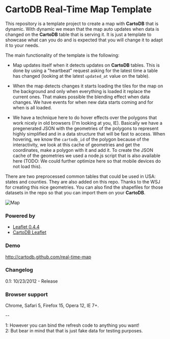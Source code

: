 CartoDB Real-Time Map Template
==============================

This repository is a template project to create a map with **CartoDB** that is dynamic. With dynamic we mean that the map auto updates when data is changed on the **CartoDB** table that is serving it. It is just a template to showcase what can you do and is expected that you will change it to adapt it to your needs.

The main functionality of the template is the following:

- Map updates itself when it detects updates on **CartoDB** tables. This is done by using a "heartbeat" request asking for the latest time a table has changed (looking at the latest ```updated_at``` value on the table).

- When the map detects changes it starts loading the tiles for the map on the background and only when everything is loaded it replace the current ones. That makes possible the blending effect when data changes. We have events for when new data starts coming and for when is all loaded.

- We have a technique here to do hover effects over the polygons that work nicely in old browsers (I'm looking at you, IE). Basically we have a pregenerated JSON with the geometries of the polygons to represent highly simplified and in a data structure that will be fast to access. When hovering, we know the ```cartodb_id``` of the polygon because of the interactivity, we look at this cache of geometries and get the coordinates, make a polygon with it and add it. To create the JSON cache of the geometries we used a node.js script that is also available here (TODO: We could further optimize here so that mobile devices do not load this).

There are two preprocessed common tables that could be used in USA: states and counties. They are also added on this repo. Thanks to the WSJ for creating this nice geometries. You can also find the shapefiles for those datasets in the repo so that you can import them on your **CartoDB**.

![Map](http://cartodb.s3.amazonaws.com/tumblr/posts/election_animated_map.gif)

### Powered by

* [Leaflet 0.4.4](leafletjs.com)
* [CartoDB Leaflet](http://vizzuality.github.com/cartodb-leaflet)

### Demo

http://cartodb.github.com/real-time-map

### Changelog

0.1: 10/23/2012 - Release

### Browser support

Chrome, Safari 5, Firefox 15, Opera 12, IE 7+.

--

<span id="note-1">1</span>: However you can bind the refresh code to anything you want!    
<span id="note-2">2</span>: But bear in mind that that is just fake data for testing purposes.
